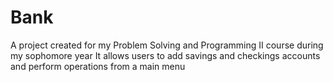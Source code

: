 # Bank
A project created for my Problem Solving and Programming II course during my sophomore year
It allows users to add savings and checkings accounts and perform operations from a main menu
